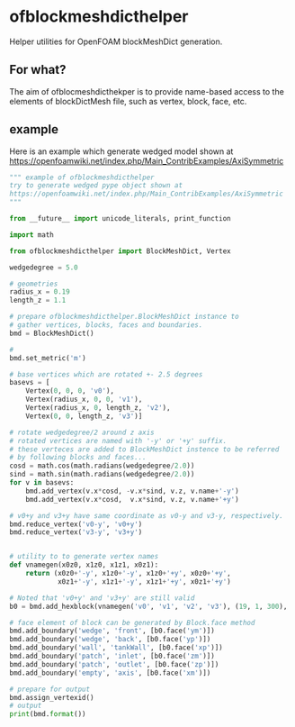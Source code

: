 # ofblockmeshdicthelper
Helper utilities for OpenFOAM blockMeshDict generation. 

## For what?

The aim of ofblocmeshdicthekper is to provide name-based access to the elements of 
blockDictMesh file, such as vertex, block, face, etc.

## example
Here is an example which generate wedged model shown at 
https://openfoamwiki.net/index.php/Main_ContribExamples/AxiSymmetric

```python
""" example of ofblockmeshdicthelper
try to generate wedged pype object shown at
https://openfoamwiki.net/index.php/Main_ContribExamples/AxiSymmetric
"""

from __future__ import unicode_literals, print_function

import math

from ofblockmeshdicthelper import BlockMeshDict, Vertex

wedgedegree = 5.0

# geometries
radius_x = 0.19
length_z = 1.1

# prepare ofblockmeshdicthelper.BlockMeshDict instance to
# gather vertices, blocks, faces and boundaries.
bmd = BlockMeshDict()

#
bmd.set_metric('m')

# base vertices which are rotated +- 2.5 degrees
basevs = [
    Vertex(0, 0, 0, 'v0'),
    Vertex(radius_x, 0, 0, 'v1'),
    Vertex(radius_x, 0, length_z, 'v2'),
    Vertex(0, 0, length_z, 'v3')]

# rotate wedgedegree/2 around z axis
# rotated vertices are named with '-y' or '+y' suffix.
# these verteces are added to BlockMeshDict instence to be referred
# by following blocks and faces...
cosd = math.cos(math.radians(wedgedegree/2.0))
sind = math.sin(math.radians(wedgedegree/2.0))
for v in basevs:
    bmd.add_vertex(v.x*cosd, -v.x*sind, v.z, v.name+'-y')
    bmd.add_vertex(v.x*cosd,  v.x*sind, v.z, v.name+'+y')

# v0+y and v3+y have same coordinate as v0-y and v3-y, respectively.
bmd.reduce_vertex('v0-y', 'v0+y')
bmd.reduce_vertex('v3-y', 'v3+y')


# utility to to generate vertex names
def vnamegen(x0z0, x1z0, x1z1, x0z1):
    return (x0z0+'-y', x1z0+'-y', x1z0+'+y', x0z0+'+y',
            x0z1+'-y', x1z1+'-y', x1z1+'+y', x0z1+'+y')

# Noted that 'v0+y' and 'v3+y' are still valid
b0 = bmd.add_hexblock(vnamegen('v0', 'v1', 'v2', 'v3'), (19, 1, 300), 'b0')

# face element of block can be generated by Block.face method
bmd.add_boundary('wedge', 'front', [b0.face('ym')])
bmd.add_boundary('wedge', 'back', [b0.face('yp')])
bmd.add_boundary('wall', 'tankWall', [b0.face('xp')])
bmd.add_boundary('patch', 'inlet', [b0.face('zm')])
bmd.add_boundary('patch', 'outlet', [b0.face('zp')])
bmd.add_boundary('empty', 'axis', [b0.face('xm')])

# prepare for output
bmd.assign_vertexid()
# output
print(bmd.format())
```
